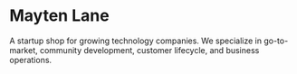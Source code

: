 # Mayten Lane
A startup shop for growing technology companies. We specialize in go-to-market, community development, customer lifecycle, and business operations.